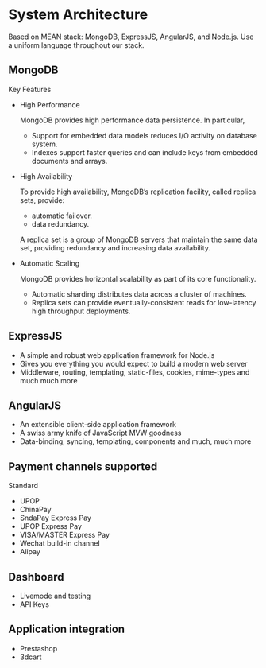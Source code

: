 # System Architecture

Based on MEAN stack: MongoDB, ExpressJS, AngularJS, and Node.js. Use a
uniform language throughout our stack.

## MongoDB
Key Features
- High Performance

  MongoDB provides high performance data persistence. In particular,
    - Support for embedded data models reduces I/O activity on database system.
    - Indexes support faster queries and can include keys from embedded documents and arrays.

- High Availability

  To provide high availability, MongoDB’s replication facility, called replica sets, provide:
    - automatic failover.
    - data redundancy.

  A replica set is a group of MongoDB servers that maintain the same data
  set, providing redundancy and increasing data availability.

- Automatic Scaling

  MongoDB provides horizontal scalability as part of its core functionality.

    - Automatic sharding distributes data across a cluster of machines.
    - Replica sets can provide eventually-consistent reads for low-latency high throughput deployments.

## ExpressJS
- A simple and robust web application framework for Node.js
- Gives you everything you would expect to build a modern web server
- Middleware, routing, templating, static-files, cookies, mime-types and much much more

## AngularJS
- An extensible client-side application framework
- A swiss army knife of JavaScript MVW goodness
- Data-binding, syncing, templating, components and much, much more

## Payment channels supported
Standard
- UPOP
- ChinaPay
- SndaPay
Express Pay
- UPOP Express Pay
- VISA/MASTER Express Pay
- Wechat build-in channel
- Alipay

## Dashboard
- Livemode and testing
- API Keys

## Application integration
- Prestashop
- 3dcart
